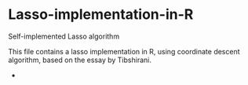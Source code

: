 # Lasso-implementation-in-R
Self-implemented Lasso algorithm

This file contains a lasso implementation in R, using coordinate descent algorithm, based on the essay by Tibshirani.

- 
